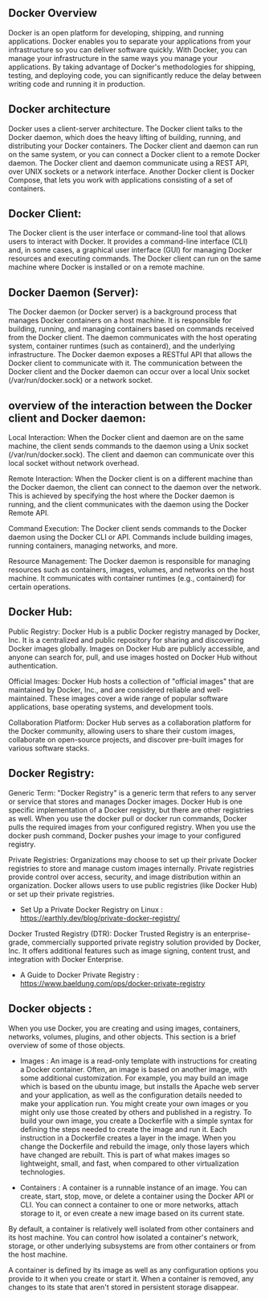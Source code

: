 ## Docker Overview

Docker is an open platform for developing, shipping, and running applications. Docker enables you to separate your applications from your infrastructure so you can deliver software quickly. With Docker, you can manage your infrastructure in the same ways you manage your applications. By taking advantage of Docker's methodologies for shipping, testing, and deploying code, you can significantly reduce the delay between writing code and running it in production.


## Docker architecture

Docker uses a client-server architecture. The Docker client talks to the Docker daemon, which does the heavy lifting of building, running, and distributing your Docker containers. The Docker client and daemon can run on the same system, or you can connect a Docker client to a remote Docker daemon. The Docker client and daemon communicate using a REST API, over UNIX sockets or a network interface. Another Docker client is Docker Compose, that lets you work with applications consisting of a set of containers.


## Docker Client:
The Docker client is the user interface or command-line tool that allows users to interact with Docker. It provides a command-line interface (CLI) and, in some cases, a graphical user interface (GUI) for managing Docker resources and executing commands. The Docker client can run on the same machine where Docker is installed or on a remote machine.

## Docker Daemon (Server):
The Docker daemon (or Docker server) is a background process that manages Docker containers on a host machine. It is responsible for building, running, and managing containers based on commands received from the Docker client. The daemon communicates with the host operating system, container runtimes (such as containerd), and the underlying infrastructure.
The Docker daemon exposes a RESTful API that allows the Docker client to communicate with it. The communication between the Docker client and the Docker daemon can occur over a local Unix socket (/var/run/docker.sock) or a network socket.


## overview of the interaction between the Docker client and Docker daemon:

Local Interaction:
When the Docker client and daemon are on the same machine, the client sends commands to the daemon using a Unix socket (/var/run/docker.sock). The client and daemon can communicate over this local socket without network overhead.

Remote Interaction:
When the Docker client is on a different machine than the Docker daemon, the client can connect to the daemon over the network. This is achieved by specifying the host where the Docker daemon is running, and the client communicates with the daemon using the Docker Remote API.

Command Execution:
The Docker client sends commands to the Docker daemon using the Docker CLI or API. Commands include building images, running containers, managing networks, and more.

Resource Management:
The Docker daemon is responsible for managing resources such as containers, images, volumes, and networks on the host machine. It communicates with container runtimes (e.g., containerd) for certain operations.


## Docker Hub:

Public Registry: Docker Hub is a public Docker registry managed by Docker, Inc. It is a centralized and public repository for sharing and discovering Docker images globally. Images on Docker Hub are publicly accessible, and anyone can search for, pull, and use images hosted on Docker Hub without authentication.

Official Images: Docker Hub hosts a collection of "official images" that are maintained by Docker, Inc., and are considered reliable and well-maintained. These images cover a wide range of popular software applications, base operating systems, and development tools.

Collaboration Platform: Docker Hub serves as a collaboration platform for the Docker community, allowing users to share their custom images, collaborate on open-source projects, and discover pre-built images for various software stacks.


## Docker Registry:

Generic Term:
"Docker Registry" is a generic term that refers to any server or service that stores and manages Docker images. Docker Hub is one specific implementation of a Docker registry, but there are other registries as well.
When you use the docker pull or docker run commands, Docker pulls the required images from your configured registry. When you use the docker push command, Docker pushes your image to your configured registry.

Private Registries:
Organizations may choose to set up their private Docker registries to store and manage custom images internally. Private registries provide control over access, security, and image distribution within an organization. Docker allows users to use public registries (like Docker Hub) or set up their private registries.
* Set Up a Private Docker Registry on Linux : https://earthly.dev/blog/private-docker-registry/

Docker Trusted Registry (DTR):
Docker Trusted Registry is an enterprise-grade, commercially supported private registry solution provided by Docker, Inc. It offers additional features such as image signing, content trust, and integration with Docker Enterprise.
* A Guide to Docker Private Registry : https://www.baeldung.com/ops/docker-private-registry


## Docker objects :

When you use Docker, you are creating and using images, containers, networks, volumes, plugins, and other objects. This section is a brief overview of some of those objects.

* Images : 
An image is a read-only template with instructions for creating a Docker container. Often, an image is based on another image, with some additional customization. For example, you may build an image which is based on the ubuntu image, but installs the Apache web server and your application, as well as the configuration details needed to make your application run.
You might create your own images or you might only use those created by others and published in a registry. To build your own image, you create a Dockerfile with a simple syntax for defining the steps needed to create the image and run it. Each instruction in a Dockerfile creates a layer in the image. When you change the Dockerfile and rebuild the image, only those layers which have changed are rebuilt. This is part of what makes images so lightweight, small, and fast, when compared to other virtualization technologies.

* Containers : 
A container is a runnable instance of an image. You can create, start, stop, move, or delete a container using the Docker API or CLI. You can connect a container to one or more networks, attach storage to it, or even create a new image based on its current state.

By default, a container is relatively well isolated from other containers and its host machine. You can control how isolated a container's network, storage, or other underlying subsystems are from other containers or from the host machine.

A container is defined by its image as well as any configuration options you provide to it when you create or start it. When a container is removed, any changes to its state that aren't stored in persistent storage disappear.